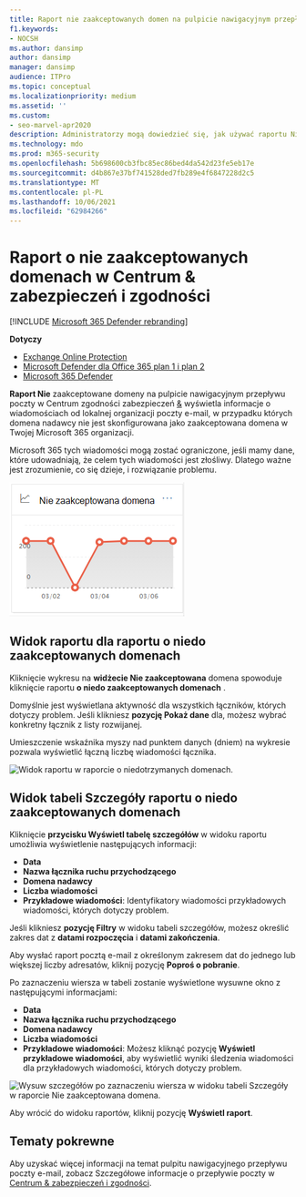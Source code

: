 ```yaml
---
title: Raport nie zaakceptowanych domen na pulpicie nawigacyjnym przepływu poczty e-mail
f1.keywords:
- NOCSH
ms.author: dansimp
author: dansimp
manager: dansimp
audience: ITPro
ms.topic: conceptual
ms.localizationpriority: medium
ms.assetid: ''
ms.custom:
- seo-marvel-apr2020
description: Administratorzy mogą dowiedzieć się, jak używać raportu Nie zaakceptowane domeny na pulpicie nawigacyjnym przepływu poczty w Centrum zgodności usługi Security & w celu monitorowania wiadomości od lokalnej organizacji, w której domena nadawcy nie została skonfigurowana w programie Microsoft 365.
ms.technology: mdo
ms.prod: m365-security
ms.openlocfilehash: 5b698600cb3fbc85ec86bed4da542d23fe5eb17e
ms.sourcegitcommit: d4b867e37bf741528ded7fb289e4f6847228d2c5
ms.translationtype: MT
ms.contentlocale: pl-PL
ms.lasthandoff: 10/06/2021
ms.locfileid: "62984266"
---
```

# <a name="non-accepted-domain-report-in-the-security--compliance-center"></a>Raport o nie zaakceptowanych domenach w Centrum & zabezpieczeń i zgodności

[!INCLUDE [Microsoft 365 Defender rebranding](../includes/microsoft-defender-for-office.md)]

**Dotyczy**
- [Exchange Online Protection](exchange-online-protection-overview.md)
- [Microsoft Defender dla Office 365 plan 1 i plan 2](defender-for-office-365.md)
- [Microsoft 365 Defender](../defender/microsoft-365-defender.md)

**Raport Nie** zaakceptowane domeny na pulpicie [](mail-flow-insights-v2.md) nawigacyjnym przepływu poczty w Centrum zgodności zabezpieczeń [&](https://protection.office.com) wyświetla informacje o wiadomościach od lokalnej organizacji poczty e-mail, w przypadku których domena nadawcy nie jest skonfigurowana jako zaakceptowana domena w Twojej Microsoft 365 organizacji.

Microsoft 365 tych wiadomości mogą zostać ograniczone, jeśli mamy dane, które udowadniają, że celem tych wiadomości jest złośliwy. Dlatego ważne jest zrozumienie, co się dzieje, i rozwiązanie problemu.

![Nie zaakceptowany widżet domeny na pulpicie nawigacyjnym przepływu poczty w Centrum & zgodności.](../../media/mfi-non-accepted-domain-report-widget.png)

## <a name="report-view-for-the-non-accepted-domain-report"></a>Widok raportu dla raportu o niedo zaakceptowanych domenach

Kliknięcie wykresu na **widżecie Nie zaakceptowana** domena spowoduje kliknięcie raportu **o niedo zaakceptowanych domenach** .

Domyślnie jest wyświetlana aktywność dla wszystkich łączników, których dotyczy problem. Jeśli klikniesz **pozycję Pokaż dane** dla, możesz wybrać konkretny łącznik z listy rozwijanej.

Umieszczenie wskaźnika myszy nad punktem danych (dniem) na wykresie pozwala wyświetlić łączną liczbę wiadomości łącznika.

![Widok raportu w raporcie o niedotrzymanych domenach.](../../media/mfi-non-accepted-domain-report-overview-view.png)

## <a name="details-table-view-for-the-non-accepted-domain-report"></a>Widok tabeli Szczegóły raportu o niedo zaakceptowanych domenach

Kliknięcie **przycisku Wyświetl tabelę szczegółów** w widoku raportu umożliwia wyświetlenie następujących informacji:

- **Data**
- **Nazwa łącznika ruchu przychodzącego**
- **Domena nadawcy**
- **Liczba wiadomości**
- **Przykładowe wiadomości**: Identyfikatory wiadomości przykładowych wiadomości, których dotyczy problem.

Jeśli klikniesz **pozycję Filtry** w widoku tabeli szczegółów, możesz określić zakres dat z **datami rozpoczęcia** i **datami zakończenia**.

Aby wysłać raport pocztą e-mail z określonym zakresem dat do jednego lub większej liczby adresatów, kliknij pozycję **Poproś o pobranie**.

Po zaznaczeniu wiersza w tabeli zostanie wyświetlone wysuwne okno z następującymi informacjami:

- **Data**
- **Nazwa łącznika ruchu przychodzącego**
- **Domena nadawcy**
- **Liczba wiadomości**
- **Przykładowe wiadomości**: Możesz kliknąć pozycję **Wyświetl przykładowe wiadomości**, [](message-trace-scc.md) aby wyświetlić wyniki śledzenia wiadomości dla przykładowych wiadomości, których dotyczy problem.

![Wysuw szczegółów po zaznaczeniu wiersza w widoku tabeli Szczegóły w raporcie Nie zaakceptowana domena.](../../media/mfi-non-accepted-domain-report-details-flyout.png)

Aby wrócić do widoku raportów, kliknij pozycję **Wyświetl raport**.

## <a name="related-topics"></a>Tematy pokrewne

Aby uzyskać więcej informacji na temat pulpitu nawigacyjnego przepływu poczty e-mail, zobacz Szczegółowe informacje o przepływie poczty w [Centrum & zabezpieczeń i zgodności](mail-flow-insights-v2.md).
